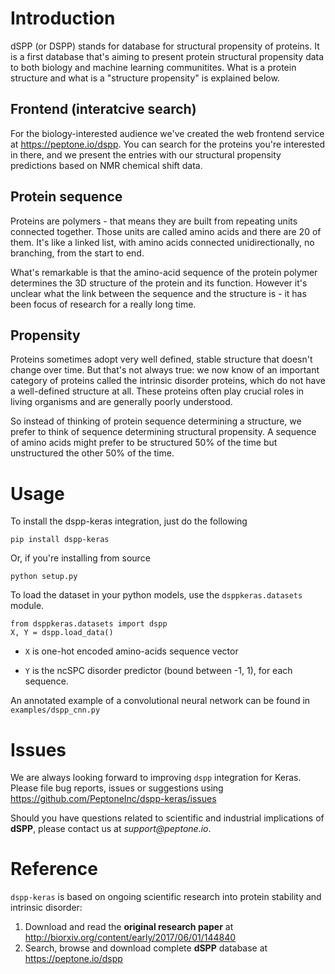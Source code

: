 # Introduction

dSPP (or DSPP) stands for database for structural propensity of proteins.
It is a first database that's aiming to present protein structural propensity data to both biology and machine learning communitites.
What is a protein structure and what is a "structure propensity" is explained below.

## Frontend (interatcive search)

For the biology-interested audience we've created the web frontend service at https://peptone.io/dspp.
You can search for the proteins you're interested in there, and we present the entries with our structural propensity predictions based on NMR chemical shift data.

## Protein sequence

Proteins are polymers - that means they are built from repeating units connected together.
Those units are called amino acids and there are 20 of them. It's like a linked list,
with amino acids connected unidirectionally, no branching, from the start to end.

What's remarkable is that the amino-acid sequence of the protein polymer determines the 3D structure of the protein and its function.
However it's unclear what the link between the sequence and the structure is - it has been focus of research for a really long time.

## Propensity

Proteins sometimes adopt very well defined, stable structure that doesn't change over time.
But that's not always true: we now know of an important category of proteins called the intrinsic disorder proteins, which do not have a well-defined structure at all. These proteins often play crucial roles in living organisms and are generally poorly understood.

So instead of thinking of protein sequence determining a structure, we prefer to think of sequence determining structural propensity. A sequence of amino acids might prefer to be structured 50% of the time but unstructured the other 50% of the time.

# Usage

To install the dspp-keras integration, just do the following

```
pip install dspp-keras
```

Or, if you're installing from source

```
python setup.py
```

To load the dataset in your python models, use the `dsppkeras.datasets` module.

```
from dsppkeras.datasets import dspp
X, Y = dspp.load_data()
```

- `X` is one-hot encoded amino-acids sequence vector

- `Y` is the ncSPC disorder predictor (bound between -1, 1), for each sequence.

An annotated example of a convolutional neural network can be found in
`examples/dspp_cnn.py`

# Issues

We are always looking forward to improving `dspp` integration for Keras.
Please file bug reports, issues or suggestions using https://github.com/PeptoneInc/dspp-keras/issues

Should you have questions related to scientific and industrial implications of **dSPP**, please
contact us at _support@peptone.io_.


# Reference
`dspp-keras` is based on ongoing scientific research into protein stability and intrinsic disorder:
1. Download and read the **original research paper** at http://biorxiv.org/content/early/2017/06/01/144840
2. Search, browse and download complete **dSPP** database at https://peptone.io/dspp
